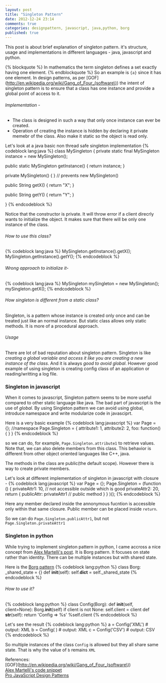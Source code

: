 ```yaml
---
layout: post
title: "Singleton Pattern"
date: 2012-12-24 23:14
comments: true
categories: designpattern, javascript, java,python, borg
published: true
---
```

This post is about brief explanation of singleton pattern. it's structure, usage and implementations in different languages - java, javascript and python.

{% blockquote %}
In mathematics the term singleton defines a set exactly having one element.
{% endblockquote %}
So an example is `{a}` since it has one element.
In design patterns, as per [GOF](http://en.wikipedia.org/wiki/Gang_of_Four_(software\)) the intent of singleton pattern is to ensure that a class has one instance and provide a global point of access to it.

###### Implementation -
* The class is designed in such a way that only once instance can ever be created.
* Operation of creating the instance is hidden by declaring it private memebr of the class. Also make it static so the object is read only.

Let's look at a java basic non thread safe singleton implementation
{% codeblock lang:java %}
class MySingleton {
  private static final MySingleton instance = new MySingleton();

  public static MySingleton getInstance() {
    return instance;
  }

  private MySingleton() { } // prevents new MySingleton()

  public String getX() { return "X"; }

  public String getY() { return "Y"; }

}
{% endcodeblock %}

Notice that the constructor is private. It will throw error if a client direcrly wants to initialize the object. It makes sure that there will be only one instance of the class.

###### How to use this class?
{% codeblock lang:java %}
MySingleton.getInstance().getX();
MySingleton.getInstance().getY();
{% endcodeblock %}

###### Wrong approach to initialize it-
{% codeblock lang:java %}
MySingleton mySingleton = new MySingleton();
mySingleton.getX();
{% endcodeblock %}

###### How singleton is different from a static class? <br />
Singleton, is a pattern whose instance is created only once and can be treated just like an normal instance. But static class allows only static methods. It is more of a procedural approach.

###### Usage
There are lot of bad reputation about singleton pattern. Singleton is like *creating a global variable and access it like you are creating a new instance of the class*. And it is always *good to avoid global*. However good example of using singleton is creating config class of an application or reading/writting a log file.

<!--more-->

###  Singleton in javascript
When it comes to javascript, Singleton pattern seems to be more useful compared to other static language like java. The bad part of javascript is the use of *global*. By using Singleton pattern we can avoid using global, introduce namespace and write modularize code in javasciprt.

Here is a very basic example
{% codeblock lang:javascript %}
var Page = {}; //namespace
Page.Singleton = {
 attribute1: 1,
 attribute2: 2,
 foo: function() {
 }
}
{% endcodeblock %}

so we can do, for example,  `Page.Singleton.attribute1` to retrieve values. Note that, we can also delete members from this class. This behavior is different from other object oriented languages like C++, java.

The methods in the class are public(the default scope). However there is way to create private members.

Let's look at different implementation of singleton in javascript with closure -
{% codeblock lang:javascript %}
var Page = {};
Page.Singleton = (function () {
  privateAttr1: 10, // not accessible outside which is good
  privateAttr2: 20,
  return {
    publicAttr: privateAttr1 // public method
  }
 }
)();
{% endcodeblock %}

Here any member declared inside the annonymous fucntion is accessible only within that same closure. Public member can be placed inside `return`.

So we can do `Page.Singleton.publicAttr1`, but not `Page.Singleton.privateAttr1`


### Singleton in python
While trying to implement singleton pattern in python, I came accross a nice concept from [Alex Martelli's post](http://code.activestate.com/recipes/66531/#c20). It is Borg pattern. It focuses on state rather than identity. There can be multiple instances but with shared state.

Here is the [Borg pattern](http://code.activestate.com/recipes/66531/#c20)
{% codeblock lang:python %}
class Borg:
  _shared_state = {}
  def __init__(self):
    self.__dict__ = self._shared_state
{% endcodeblock %}

###### How to use it?
{% codeblock lang:python %}
class Config(Borg):
  def __init__(self, client=None):
    Borg.__init__(self)
    if client is not None: self.client = client
  def __str__(self):
    return 'Config => %s' %self.client
{% endcodeblock %}

Let's see the result
{% codeblock lang:python %}
a = Config('XML') # output: XML
b = Config( ) # output: XML
c = Config('CSV') # output: CSV
{% endcodeblock %}

So multiple instances of the class `Config` is allowed but they all share same state. That is why the value of `b` remains `XML`


References: <br />
[GOF](http://en.wikipedia.org/wiki/Gang_of_Four_(software\)) <br />
[Alex Martelli's code snippet](http://code.activestate.com/recipes/66531/#c20) <br />
[Pro JavaScript Design Patterns](http://www.amazon.com/JavaScript-Design-Patterns-Recipes-Problem-Solution/dp/159059908X)
